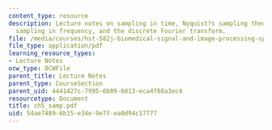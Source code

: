 ```yaml
---
content_type: resource
description: Lecture notes on sampling in time, Nyquist?s sampling theorem revisited,
  sampling in frequency, and the discrete Fourier transform.
file: /media/courses/hst-582j-biomedical-signal-and-image-processing-spring-2007/54ae74896b15e34e9e7fea0d94c17777_ch5_samp.pdf
file_type: application/pdf
learning_resource_types:
- Lecture Notes
ocw_type: OCWFile
parent_title: Lecture Notes
parent_type: CourseSection
parent_uid: 4441427c-7995-6b09-6013-eca4f68a3ec4
resourcetype: Document
title: ch5_samp.pdf
uid: 54ae7489-6b15-e34e-9e7f-ea0d94c17777
---
```


